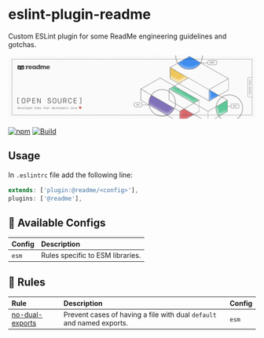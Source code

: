 # eslint-plugin-readme

Custom ESLint plugin for some ReadMe engineering guidelines and gotchas.

[![](https://raw.githubusercontent.com/readmeio/.github/main/oss-header.png)](https://readme.io)

[![npm](https://img.shields.io/npm/v/@readme/eslint-plugin)](https://npm.im/@readme/eslint-plugin) [![Build](https://github.com/readmeio/standards/workflows/CI/badge.svg)](https://github.com/readmeio/standards)

## Usage

In `.eslintrc` file add the following line:

```js
extends: ['plugin:@readme/<config>'],
plugins: ['@readme'],
```

## 🔖 Available Configs

<!-- prettier-ignore-start -->

| Config | Description |
| :--- | :--- |
| `esm` | Rules specific to ESM libraries. |

<!-- prettier-ignore-end -->

## 📖 Rules

<!-- prettier-ignore-start -->

| Rule | Description | Config |
| :--- | :--- | :--- |
| [no-dual-exports](https://github.com/readmeio/standards/tree/main/packages/eslint-plugin/docs/no-dual-exports.md) | Prevent cases of having a file with dual `default` and named exports. | `esm` |

<!-- prettier-ignore-end -->
